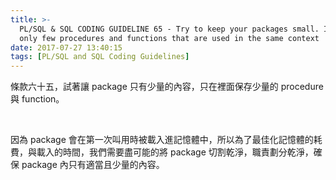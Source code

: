 ```yaml
---
title: >-
  PL/SQL & SQL CODING GUIDELINE 65 - Try to keep your packages small. Include
  only few procedures and functions that are used in the same context
date: 2017-07-27 13:40:15
tags: [PL/SQL and SQL Coding Guidelines]
---
```


條款六十五，試著讓 package 只有少量的內容，只在裡面保存少量的 procedure 與 function。  

<!-- More -->

<br/>


因為 package 會在第一次叫用時被載入進記憶體中，所以為了最佳化記憶體的耗費，與載入的時間，我們需要盡可能的將 package 切割乾淨，職責劃分乾淨，確保 package 內只有適當且少量的內容。